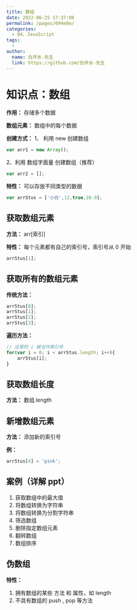 ```yaml
---
title: 数组
date: 2022-06-25 17:37:08
permalink: /pages/694e8e/
categories:
  - 04、JavaScript
tags:
  - 
author: 
  name: 白开水-先生
  link: https://github.com/白开水-先生
---
```

# 知识点：数组

**作用：** 存储多个数据

**数组元素：** 数组中的每个数据

**创建方式：**
1、 利用 new 创建数组
```js
var arr1 = new Array();
```
2、利用 数组字面量 创建数组（推荐）
```js
var arr2 = [];
```
    
**特性：** 可以存放不同类型的数据
```js
var arrStus = ['小白',12,true,28.9];
```

## 获取数组元素

**方法：** arr[索引]

**特性：** 每个元素都有自己的索引号，索引号从 0 开始
```js
arrStus[1];
```
    
## 获取所有的数组元素

**传统方法：**
```js
arrStus[0];
arrStus[1];
arrStus[2];
arrStus[3];
```

**遍历方法：**
```js
// 这里的 i 被当作索引号
for(var i = 0; i < arrStus.length; i++){
    arrStus[i];
}
```

## 获取数组长度

**方法：** 数组.length

## 新增数组元素

**方法：** 添加新的索引号

**例：**
```js
arrStus[4] = 'pink';
```
    
## 案例（详解 ppt）
1. 获取数组中的最大值
2. 将数组转换为字符串
3. 将数组转换为分割字符串
4. 筛选数组
5. 删除指定数组元素
6. 翻转数组
7. 数组排序

## 伪数组

**特性：**
1. 拥有数组的某些 方法 和 属性，如 length
2. 不具有数组的 push , pop 等方法